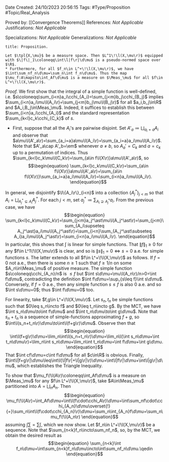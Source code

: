<div class="topSpace"></div>

Date Created: 24/10/2023 20:56:15
Tags: #Type/Proposition #Topic/Real_Analysis

Proved by: [[Convergence Theorems]]
References: <i>Not Applicable</i>
Justifications: <i>Not Applicable</i>

Specializations: <i>Not Applicable</i>
Generalizations: <i>Not Applicable</i>

``` ad-Proposition
title: Proposition.

Let $\tpl{X,\mu}$ be a measure space. Then $L^1\!\l(X,\mu\r)$ equipped with $\|f\|_1\coloneqq\int\l|f\r|\d\mu$ is a pseudo-normed space over $\R$.
* Furthermore, for all $f_n\in L^+\!\l(X,\mu\r)$, we have $\int\sum_nf_n\d\mu=\sum_n\int f_n\d\mu$. Thus the map $\mu_f:A\mapsto\int_Af\d\mu$ is a measure on $\Meas_\mu$ for all $f\in L^+\!\l(X,\mu\r)$.

```

<i>Proof.</i> We first show that the integral of a simple function is well-defined, i.e. $s\coloneqq\sum_{i<n}a_i\cchi_{A_i}=\sum_{j<m}b_j\cchi_{B_j}$ implies $\sum_{i<n}a_i\mu\l(A_i\r)=\sum_{j<m}b_j\mu\l(B_j\r)$ for all $a_i,b_j\in\R$ and $A_i,B_j\in\Meas_\mu$. Indeed, it suffices to establish this between $\sum_{i<n}a_i\cchi_{A_i}$ and the standard representation $\sum_{k<l}c_k\cchi_{C_k}$ of $s$.
* First, suppose that all the $A_i$'s are pairwise disjoint. Set $A'_a\coloneqq\bigsqcup_{a_i=a}A_i$ and observe that $a\mu\l(A'_a\r)=\sum_{a_i=a}a\mu\l(A_i\r)=\sum_{a_i=a}a_i\mu\l(A_i\r)$. Note that $A'_a\cap A'_b=\em$ whenever $a\neq b$, so $A_a'=C_k$ and $a=c_k$ up to a permutation of indices. Thus $\sum_{k<l}c_k\mu\l(C_k\r)=\sum_{a\in f\l(X\r)}a\mu\l(A'_a\r)$, so
$$\begin{equation}
    \sum_{k<l}c_k\mu\l(C_k\r)=\sum_{a\in f\l(X\r)}a\mu\l(A'_a\r)=\sum_{a\in f\l(X\r)}\sum_{a_i=a}a_i\mu\l(A_i\r)=\sum_{i<n}a_i\mu\l(A_i\r).
\end{equation}$$

In general, we disjointify $\l\{A_i\r\}_{i<n}$ into a collection $\{A_j^\ast\}_{j<m}$ so that $A_i=\bigsqcup_{A_j^\ast\subseteq A_i}A_j^\ast$. For each $j<m$, set $a_j^\ast\coloneqq\sum_{A_i\supseteq A_j^\ast}a_i$. From the previous case, we have
$$\begin{equation}
    \sum_{k<l}c_k\mu\l(C_k\r)=\sum_{j<m}a_j^\ast\mu\l(A_j^\ast\r)=\sum_{j<m}\sum_{A_i\supseteq A_j^\ast}a_i\mu\l(A_j^\ast\r)=\sum_{i<n}\sum_{A_j^\ast\subseteq A_i}a_i\mu\l(A_j^\ast\r)=\sum_{i<n}a_i\mu\l(A_i\r).
\end{equation}$$
In particular, this shows that $\int$ is linear for simple functions. That $\|f\|_1\geq0$ for any $f\in L^1\!\l(X,\mu\r)$ is clear, and so is $\|s\|_1=0\Leftrightarrow s=0$ a.e. for simple functions $s$. The latter extends to all $f\in L^+\!\l(X,\mu\r)$ as follows. If $f=0$ not a.e., then there is some $n\geq1$ such that $f\geq1/n$ on some $A_n\in\Meas_\mu$ of positive measure. The simple function $s\coloneqq\cchi_{A_n}/n$ is $\leq f$ but $\int s\d\mu=\mu\l(A_n\r)/n>0=\int f\d\mu$, contradicting the definition $\int f\d\mu=\sup_{s\leq f}\int s\d\mu$. Conversely, if $f=0$ a.e., then any simple function $s\leq f$ is also $0$ a.e. and so $\int s\d\mu=0$; thus $\int f\d\mu=0$ too.

For linearity, take $f,g\in L^+\!\l(X,\mu\r)$. Let $s_n,t_n$ be simple functions such that $0\leq s_n\incto f$ and $0\leq t_n\incto g$. By the MCT, we have $\int s_n\d\mu\to\int f\d\mu$ and $\int t_n\d\mu\to\int g\d\mu$. Note that $s_n+t_n$ is a sequence of simple-functions approximating $f+g$, so $\int\l(s_n+t_n\r)\d\mu\to\int\l(f+g\r)\d\mu$. Observe then that
$$\begin{equation}
    \int\l(f+g\r)\d\mu=\lim_n\int\l(s_n+t_n\r)\d\mu=\lim_n\l(\int s_n\d\mu+\int t_n\d\mu\r)=\lim_n\int s_n\d\mu+\lim_n\int t_n\d\mu=\int f\d\mu+\int g\d\mu.
\end{equation}$$
That $\int cf\d\mu=c\int f\d\mu$ for all $c\in\R$ is obvious. Finally, $\int\l|f+g\r|\d\mu\leq\int\l(\l|f\r|+\l|g\r|\r)\d\mu=\int\l|f\r|\d\mu+\int\l|g\r|\d\mu$, which establishes the Triangle Inequality.

To show that $\mu_f\!\l(A\r)\coloneqq\int_Af\d\mu$ is a measure on $\Meas_\mu$ for any $f\in L^+\!\l(X,\mu\r)$, take $A\in\Meas_\mu$ partitioned into $A=\bigsqcup_nA_n$. Then
$$\begin{equation}
    \mu_f\!\l(A\r)=\int_Af\d\mu=\int\l(f\cdot\cchi_A\r)\d\mu=\int\sum_nf\cdot\cchi_{A_n}\d\mu\overset{!}{=}\sum_n\int\l(f\cdot\cchi_{A_n}\r)\d\mu=\sum_n\int_{A_n}f\d\mu=\sum_n\mu_f\!\l(A_n\r)
\end{equation}$$
assuming $\int\sum=\sum\int$, which we now show. Let $f_n\in L^+\!\l(X,\mu\r)$ be a sequence. Note that $\sum_{n<k}f_n\incto\sum_nf_n$, so, by the MCT, we obtain the desired result as
$$\begin{equation}
    \sum_{n<k}\int f_n\d\mu=\int\sum_{n<k}f_n\d\mu\incto\int\sum_nf_n\d\mu.\qedin
\end{equation}$$
